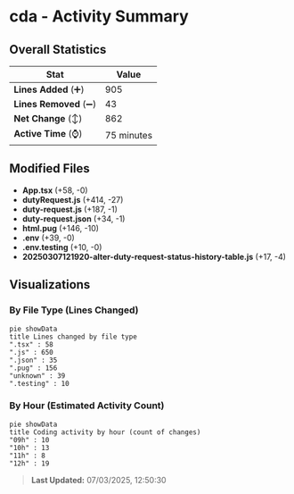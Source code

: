 # cda - Activity Summary 

## Overall Statistics

| Stat                   | Value                                                             |
| ---------------------- | ----------------------------------------------------------------- |
| **Lines Added** (➕)   | 905                                          |
| **Lines Removed** (➖) | 43                                        |
| **Net Change** (↕)    | 862                |
| **Active Time** (⌚)   | 75 minutes |


## Modified Files
- **App.tsx** (+58, -0)
- **dutyRequest.js** (+414, -27)
- **duty-request.js** (+187, -1)
- **duty-request.json** (+34, -1)
- **html.pug** (+146, -10)
- **.env** (+39, -0)
- **.env.testing** (+10, -0)
- **20250307121920-alter-duty-request-status-history-table.js** (+17, -4)

## Visualizations

### By File Type (Lines Changed)

```mermaid
pie showData
title Lines changed by file type
".tsx" : 58
".js" : 650
".json" : 35
".pug" : 156
"unknown" : 39
".testing" : 10
```

### By Hour (Estimated Activity Count)

```mermaid
pie showData
title Coding activity by hour (count of changes)
"09h" : 10
"10h" : 13
"11h" : 8
"12h" : 19
```


> **Last Updated:** 07/03/2025, 12:50:30